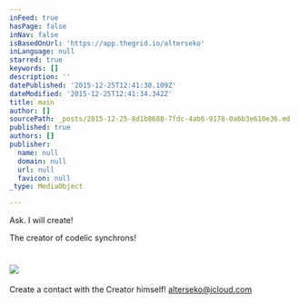 ```yaml
---
inFeed: true
hasPage: false
inNav: false
isBasedOnUrl: 'https://app.thegrid.io/alterseko'
inLanguage: null
starred: true
keywords: []
description: ''
datePublished: '2015-12-25T12:41:38.109Z'
dateModified: '2015-12-25T12:41:34.342Z'
title: main
author: []
sourcePath: _posts/2015-12-25-8d1b8688-7fdc-4ab6-9178-0a6b3e610e36.md
published: true
authors: []
publisher:
  name: null
  domain: null
  url: null
  favicon: null
_type: MediaObject

---
```

Ask. I will create!

The creator of codelic synchrons!

# ![](https://s3-us-west-2.amazonaws.com/the-grid-img/p/9398067a450421a664e8461323496b08209a1fe2.png)

Create a contact with the Creator himself! [alterseko@icloud.com][0]

[0]: mailto:alterseko@icloud.com
